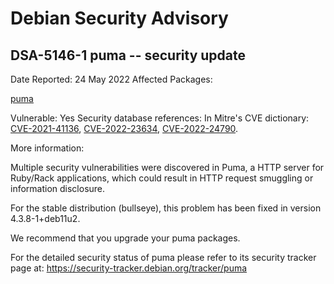 
Debian Security Advisory
========================


DSA-5146-1 puma -- security update
----------------------------------



Date Reported:
24 May 2022
Affected Packages:

[puma](https://packages.debian.org/src:puma)

Vulnerable:
Yes
Security database references:
In Mitre's CVE dictionary: [CVE-2021-41136](https://security-tracker.debian.org/tracker/CVE-2021-41136), [CVE-2022-23634](https://security-tracker.debian.org/tracker/CVE-2022-23634), [CVE-2022-24790](https://security-tracker.debian.org/tracker/CVE-2022-24790).  

More information:

Multiple security vulnerabilities were discovered in Puma, a HTTP server
for Ruby/Rack applications, which could result in HTTP request smuggling
or information disclosure.


For the stable distribution (bullseye), this problem has been fixed in
version 4.3.8-1+deb11u2.


We recommend that you upgrade your puma packages.


For the detailed security status of puma please refer to
its security tracker page at:
<https://security-tracker.debian.org/tracker/puma>






